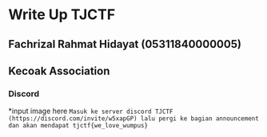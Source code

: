 # Write Up TJCTF 
## Fachrizal Rahmat Hidayat (05311840000005)
## Kecoak Association

### Discord
*input image here
`
Masuk ke server discord TJCTF (https://discord.com/invite/w5xapGP) lalu pergi ke bagian announcement dan akan mendapat tjctf{we_love_wumpus}
`
